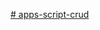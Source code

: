 [# apps-script-crud](https://docs.google.com/spreadsheets/d/1ASSelzFhN32EU--JyhYspcy3ZNDZmLWq1Q7Zgupdus4/edit#gid=0)
